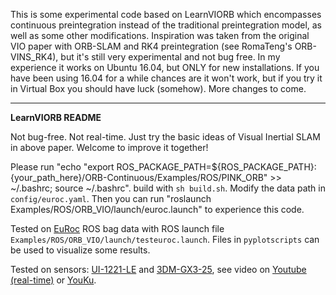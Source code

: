This is some experimental code based on LearnVIORB which encompasses continuous preintegration instead of the traditional preintegration model, as well as some other modifications. Inspiration was taken from the original VIO paper with ORB-SLAM and RK4 preintegration (see RomaTeng's ORB-VINS_RK4), but it's still very experimental and not bug free. In my experience it works on Ubuntu 16.04, but ONLY for new installations. If you have been using 16.04 for a while chances are it won't work, but if you try it in Virtual Box you should have luck (somehow). More changes to come.

******
**LearnVIORB README**

Not bug-free. Not real-time. Just try the basic ideas of Visual Inertial SLAM in above paper. Welcome to improve it together!

Please run "echo "export ROS_PACKAGE_PATH=${ROS_PACKAGE_PATH}:{your_path_here}/ORB-Continuous/Examples/ROS/PINK_ORB" >> ~/.bashrc; source ~/.bashrc".
build with `sh build.sh`. Modify the data path in `config/euroc.yaml`. 
Then you can run "roslaunch Examples/ROS/ORB_VIO/launch/euroc.launch" to experience this code.


Tested on [EuRoc](http://projects.asl.ethz.ch/datasets/doku.php?id=kmavvisualinertialdatasets) ROS bag data with ROS launch file `Examples/ROS/ORB_VIO/launch/testeuroc.launch`. Files in `pyplotscripts` can be used to visualize some results.

Tested on sensors: [UI-1221-LE](https://en.ids-imaging.com/store/ui-1221le.html) and [3DM-GX3-25](http://www.microstrain.com/inertial/3dm-gx3-25), see video on [Youtube (real-time)](https://youtu.be/AUWBpSj-XtA) or [YouKu](http://v.youku.com/v_show/id_XMTkxMjgzMzMwOA).
